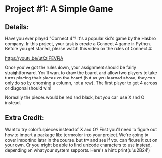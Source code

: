 # Project #1: A Simple Game

## Details:
 
Have you ever played "Connect 4"? It's a popular kid's game by the Hasbro
company. In this project, your task is create a Connect 4 game in Python.
Before you get started, please watch this video on the rules of Connect 4:

https://youtu.be/utXzIFEVPjA

Once you've got the rules down, your assignment should be fairly straightforward.
You'll want to draw the board, and allow two players to take turns placing their
pieces on the board (but as you learned above, they can only do so by choosing a
column, not a row). The first player to get 4 across or diagonal should win!

Normally the pieces would be red and black, but you can use X and O instead.


## Extra Credit:

Want to try colorful pieces instead of X and O? First you'll need to figure out
how to import a package like termcolor into your project. We're going to cover
importing later in the course, but try and see if you can figure it out on your
own. Or you might be able to find unicode characters to use instead, depending
on what your system supports. Here's a hint: print(u'\u2B24')